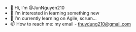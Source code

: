 - 👋 Hi, I’m @JunNguyen210
- 👀 I’m interested in learning something new
- 🌱 I’m currently learning on Agile, scrum...
- 📫 How to reach me: my email - thuydung210@gmail.com

<!---
JunNguyen210/JunNguyen210 is a ✨ special ✨ repository because its `README.md` (this file) appears on your GitHub profile.
You can click the Preview link to take a look at your changes.
--->
